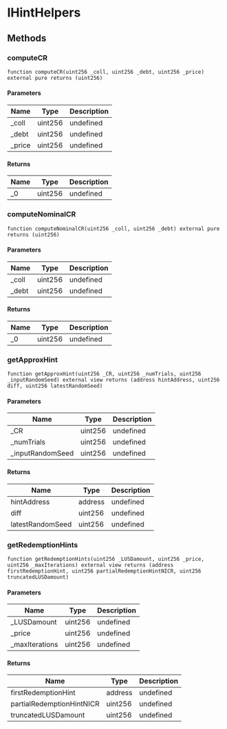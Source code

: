 # IHintHelpers









## Methods

### computeCR

```solidity
function computeCR(uint256 _coll, uint256 _debt, uint256 _price) external pure returns (uint256)
```





#### Parameters

| Name | Type | Description |
|---|---|---|
| _coll | uint256 | undefined
| _debt | uint256 | undefined
| _price | uint256 | undefined

#### Returns

| Name | Type | Description |
|---|---|---|
| _0 | uint256 | undefined

### computeNominalCR

```solidity
function computeNominalCR(uint256 _coll, uint256 _debt) external pure returns (uint256)
```





#### Parameters

| Name | Type | Description |
|---|---|---|
| _coll | uint256 | undefined
| _debt | uint256 | undefined

#### Returns

| Name | Type | Description |
|---|---|---|
| _0 | uint256 | undefined

### getApproxHint

```solidity
function getApproxHint(uint256 _CR, uint256 _numTrials, uint256 _inputRandomSeed) external view returns (address hintAddress, uint256 diff, uint256 latestRandomSeed)
```





#### Parameters

| Name | Type | Description |
|---|---|---|
| _CR | uint256 | undefined
| _numTrials | uint256 | undefined
| _inputRandomSeed | uint256 | undefined

#### Returns

| Name | Type | Description |
|---|---|---|
| hintAddress | address | undefined
| diff | uint256 | undefined
| latestRandomSeed | uint256 | undefined

### getRedemptionHints

```solidity
function getRedemptionHints(uint256 _LUSDamount, uint256 _price, uint256 _maxIterations) external view returns (address firstRedemptionHint, uint256 partialRedemptionHintNICR, uint256 truncatedLUSDamount)
```





#### Parameters

| Name | Type | Description |
|---|---|---|
| _LUSDamount | uint256 | undefined
| _price | uint256 | undefined
| _maxIterations | uint256 | undefined

#### Returns

| Name | Type | Description |
|---|---|---|
| firstRedemptionHint | address | undefined
| partialRedemptionHintNICR | uint256 | undefined
| truncatedLUSDamount | uint256 | undefined




